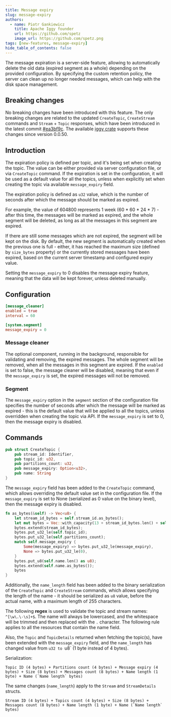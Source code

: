 ```yaml
---
title: Message expiry
slug: message-expiry
authors:
  - name: Piotr Gankiewicz
    title: Apache Iggy founder
    url: https://github.com/spetz
    image_url: https://github.com/spetz.png
tags: [new-features, message-expiry]
hide_table_of_contents: false
---
```


The message expiration is a server-side feature, allowing to automatically delete the old data (expired segment as a whole) depending on the provided configuration. By specifying the custom retention policy, the server can clean up no longer needed messages, which can help with the disk space management.

<!--truncate-->

## Breaking changes

No breaking changes have been introduced with this feature. The only breaking changes are related to the updated `CreateTopic`, `CreateStream` commands and `Stream` + `Topic` responses, which have been introduced in the latest commit [#ea3bf9c](https://github.com/apache/iggy/commit/ea3bf9c16dd5f93e1c80c140e9e1d14cfa70f570). The available [iggy crate](https://crates.io/crates/iggy) supports these changes since version 0.0.50.

## Introduction

The expiration policy is defined per topic, and it's being set when creating the topic. The value can be either provided via server configuration file, or via `CreateTopic` command. If the expiration is set in the configuration, it will be used as a default value for all the topics, unless when explicitly set when creating the topic via available `message_expiry` field.

The expiration policy is defined as `u32` value, which is the number of seconds after which the message should be marked as expired.

For example, the value of 604800 represents 1 week (60 \* 60 \* 24 \* 7) - after this time, the messages will be marked as expired, and the whole segment will be deleted, as long as all the messages in this segment are expired.

If there are still some messages which are not expired, the segment will be kept on the disk. By default, the new segment is automatically created when the previous one is full - either, it has reached the maximum size (defined by `size_bytes` property) or the currently stored messages have been expired, based on the current server timestamp and configured expiry value.

Setting the `message_expiry` to 0 disables the message expiry feature, meaning that the data will be kept forever, unless deleted manually.

## Configuration

```toml
[message_cleaner]
enabled = true
interval = 60

[system.segment]
message_expiry = 0
```

### Message cleaner

The optional component, running in the background, responsible for validating and removing, the expired messages. The whole segment will be removed, when all the messages in this segment are expired. If the `enabled` is set to false, the message cleaner will be disabled, meaning that even if the `message_expiry` is set, the expired messages will not be removed.

### Segment

The `message_expiry` option in the `segment` section of the configuration file specifies the number of seconds after which the message will be marked as expired - this is the default value that will be applied to all the topics, unless overridden when creating the topic via API. If the `message_expiry` is set to 0, then the message expiry is disabled.


## Commands

```rust
pub struct CreateTopic {
    pub stream_id: Identifier,
    pub topic_id: u32,
    pub partitions_count: u32,
    pub message_expiry: Option<u32>,
    pub name: String
}
```

The `message_expiry` field has been added to the `CreateTopic` command, which allows overriding the default value set in the configuration file. If the `message_expiry` is set to None (serialized as 0 value on the binary level), then the message expiry is disabled.

```rust
fn as_bytes(&self) -> Vec<u8> {
    let stream_id_bytes = self.stream_id.as_bytes();
    let mut bytes = Vec::with_capacity(13 + stream_id_bytes.len() + self.name.len());
    bytes.extend(stream_id_bytes);
    bytes.put_u32_le(self.topic_id);
    bytes.put_u32_le(self.partitions_count);
    match self.message_expiry {
        Some(message_expiry) => bytes.put_u32_le(message_expiry),
        None => bytes.put_u32_le(0),
    }
    bytes.put_u8(self.name.len() as u8);
    bytes.extend(self.name.as_bytes());
    bytes
}
```


Additionally, the `name_length` field has been added to the binary serialization of the `CreateTopic` and `CreateStream` commands, which allows specifying the length of the name - it should be serialized as `u8` value, before the actual name, with a maximum length of 255 characters.

The following **regex** is used to validate the topic and stream names: `^[\w\.\-\s]+$`. The name will always be lowercased, and the whitespace will be trimmed and then replaced with the `.` character. The following rule applies to all the resources that contain the name field.

Also, the `Topic` and `TopicDetails` returned when fetching the topic(s), have been extended with the `message_expiry` field, and the `name_length` has changed value from `u32 to `u8` (1 byte instead of 4 bytes).

Serialization:

```
Topic ID (4 bytes) + Partitions count (4 bytes) + Message expiry (4 bytes) + Size (8 bytes) + Messages count (8 bytes) + Name length (1 byte) + Name (`Name length` bytes)
```

The same changes (`name_length`) apply to the `Stream` and `StreamDetails` structs.

```
Stream ID (4 bytes) + Topics count (4 bytes) + Size (8 bytes) + Messages count (8 bytes) + Name length (1 byte) + Name (`Name length` bytes)
```
